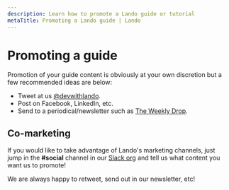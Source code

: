 ```yaml
---
description: Learn how to promote a Lando guide or tutorial
metaTitle: Promoting a Lando guide | Lando
---
```


# Promoting a guide

Promotion of your guide content is obviously at your own discretion but a few recommended ideas are below:

* Tweet at us [@devwithlando](https://twitter.com/devwithlando).
* Post on Facebook, LinkedIn, etc.
* Send to a periodical/newsletter such as [The Weekly Drop](http://www.theweeklydrop.com/).

## Co-marketing

If you would like to take advantage of Lando's marketing channels, just jump in the **#social** channel in our [Slack org](https://launchpass.com/devwithlando) and tell us what content you want us to promote!

We are always happy to retweet, send out in our newsletter, etc!

